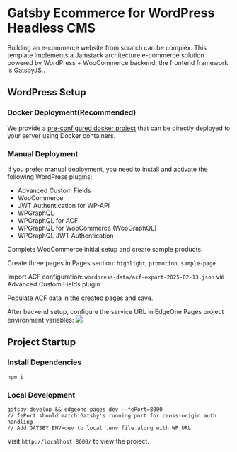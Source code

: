 # Gatsby Ecommerce for WordPress Headless CMS

Building an e-commerce website from scratch can be complex. This template implements a Jamstack architecture e-commerce solution powered by WordPress + WooCommerce backend, the frontend framework is GatsbyJS..

## WordPress Setup
### Docker Deployment(Recommended)
We provide a [pre-configured docker project](https://github.com/TencentEdgeOne/wp-ecommerce-docker-demo) that can be directly deployed to your server using Docker containers.

### Manual Deployment
If you prefer manual deployment, you need to install and activate the following WordPress plugins:
- Advanced Custom Fields
- WooCommerce  
- JWT Authentication for WP-API
- WPGraphQL
- WPGraphQL for ACF
- WPGraphQL for WooCommerce (WooGraphQL)
- WPGraphQL JWT Authentication

Complete WooCommerce initial setup and create sample products.  

Create three pages in Pages section: `highlight`, `promotion`, `sample-page`  

Import ACF configuration: `wordpress-data/acf-export-2025-02-13.json` via Advanced Custom Fields plugin  

Populate ACF data in the created pages and save.

After backend setup, configure the service URL in EdgeOne Pages project environment variables:
![](https://cloudcache.tencent-cloud.com/qcloud/ui/static/static_source_business/bc4a7e54-5920-4f89-8e7c-a1889d659bb8.png)

## Project Startup
### Install Dependencies
`npm i`

### Local Development
```
gatsby develop && edgeone pages dev --fePort=8000 
// fePort should match Gatsby's running port for cross-origin auth handling
// Add GATSBY_ENV=dev to local .env file along with WP_URL
```
Visit `http://localhost:8000/` to view the project.
